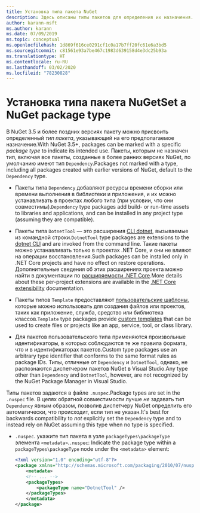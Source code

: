 ```yaml
---
title: Установка типа пакета NuGet
description: Здесь описаны типы пакетов для определения их назначения.
author: karann-msft
ms.author: karann
ms.date: 07/09/2019
ms.topic: conceptual
ms.openlocfilehash: 1d869f616ce0291cf1c0a17b7ff20fc61e6a3bd5
ms.sourcegitcommit: c81561e93a7be467c1983d639158d4e3dc25b93a
ms.translationtype: HT
ms.contentlocale: ru-RU
ms.lasthandoff: 03/02/2020
ms.locfileid: "78230828"
---
```

# <a name="set-a-nuget-package-type"></a><span data-ttu-id="acbc1-103">Установка типа пакета NuGet</span><span class="sxs-lookup"><span data-stu-id="acbc1-103">Set a NuGet package type</span></span>

<span data-ttu-id="acbc1-104">В NuGet 3.5 и более поздних версиях пакету можно присвоить определенный *тип пакета*, указывающий на его предполагаемое назначение.</span><span class="sxs-lookup"><span data-stu-id="acbc1-104">With NuGet 3.5+, packages can be marked with a specific *package type* to indicate its intended use.</span></span> <span data-ttu-id="acbc1-105">Пакеты, которым не назначен тип, включая все пакеты, созданные в более ранних версиях NuGet, по умолчанию имеют тип `Dependency`.</span><span class="sxs-lookup"><span data-stu-id="acbc1-105">Packages not marked with a type, including all packages created with earlier versions of NuGet, default to the `Dependency` type.</span></span>

- <span data-ttu-id="acbc1-106">Пакеты типа `Dependency` добавляют ресурсы времени сборки или времени выполнения в библиотеки и приложения, и их можно устанавливать в проектах любого типа (при условии, что они совместимы).</span><span class="sxs-lookup"><span data-stu-id="acbc1-106">`Dependency` type packages add build- or run-time assets to libraries and applications, and can be installed in any project type (assuming they are compatible).</span></span>

- <span data-ttu-id="acbc1-107">Пакеты типа `DotnetTool` — это расширения [CLI dotnet](/dotnet/articles/core/tools/index), вызываемые из командной строки.</span><span class="sxs-lookup"><span data-stu-id="acbc1-107">`DotnetTool` type packages are extensions to the [dotnet CLI](/dotnet/articles/core/tools/index) and are invoked from the command line.</span></span> <span data-ttu-id="acbc1-108">Такие пакеты можно устанавливать только в проектах .NET Core, и они не влияют на операции восстановления.</span><span class="sxs-lookup"><span data-stu-id="acbc1-108">Such packages can be installed only in .NET Core projects and have no effect on restore operations.</span></span> <span data-ttu-id="acbc1-109">Дополнительные сведения об этих расширениях проекта можно найти в документации по [расширяемости .NET Core](/dotnet/articles/core/tools/extensibility#per-project-based-extensibility).</span><span class="sxs-lookup"><span data-stu-id="acbc1-109">More details about these per-project extensions are available in the  [.NET Core extensibility](/dotnet/articles/core/tools/extensibility#per-project-based-extensibility) documentation.</span></span>

- <span data-ttu-id="acbc1-110">Пакеты типов `Template` предоставляют [пользовательские шаблоны](/dotnet/core/tools/custom-templates), которые можно использовать для создания файлов или проектов, таких как приложение, служба, средство или библиотека классов.</span><span class="sxs-lookup"><span data-stu-id="acbc1-110">`Template` type packages provide [custom templates](/dotnet/core/tools/custom-templates) that can be used to create files or projects like an app, service, tool, or class library.</span></span>

- <span data-ttu-id="acbc1-111">Для пакетов пользовательского типа применяются произвольные идентификаторы, в которых соблюдаются те же правила формата, что и в идентификаторах пакетов.</span><span class="sxs-lookup"><span data-stu-id="acbc1-111">Custom type packages use an arbitrary type identifier that conforms to the same format rules as package IDs.</span></span> <span data-ttu-id="acbc1-112">Типы, отличные от `Dependency` и `DotnetTool`, однако, не распознаются диспетчером пакетов NuGet в Visual Studio.</span><span class="sxs-lookup"><span data-stu-id="acbc1-112">Any type other than `Dependency` and `DotnetTool`, however, are not recognized by the NuGet Package Manager in Visual Studio.</span></span>

<span data-ttu-id="acbc1-113">Типы пакетов задаются в файле `.nuspec`.</span><span class="sxs-lookup"><span data-stu-id="acbc1-113">Package types are set in the `.nuspec` file.</span></span> <span data-ttu-id="acbc1-114">В целях обратной совместимости лучше *не* задавать тип `Dependency` явным образом, позволив диспетчеру NuGet определить его автоматически, что происходит, если тип не указан.</span><span class="sxs-lookup"><span data-stu-id="acbc1-114">It's best for backwards compatibility to *not* explicitly set the `Dependency` type and to instead rely on NuGet assuming this type when no type is specified.</span></span>

- <span data-ttu-id="acbc1-115">`.nuspec`. укажите тип пакета в узле `packageTypes\packageType` элемента `<metadata>`.</span><span class="sxs-lookup"><span data-stu-id="acbc1-115">`.nuspec`: Indicate the package type within a `packageTypes\packageType` node under the `<metadata>` element:</span></span>

    ```xml
    <?xml version="1.0" encoding="utf-8"?>
    <package xmlns="http://schemas.microsoft.com/packaging/2010/07/nuspec.xsd">
        <metadata>
        <!-- ... -->
        <packageTypes>
            <packageType name="DotnetTool" />
        </packageTypes>
        </metadata>
    </package>
    ```
